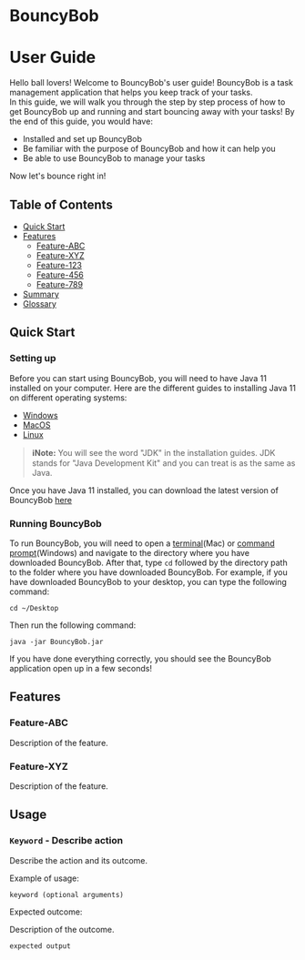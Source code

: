 # BouncyBob
# User Guide
Hello ball lovers! Welcome to BouncyBob's user guide! BouncyBob is a task management application that helps you keep track of your tasks.  
In this guide, we will walk you through the step by step process of how to get BouncyBob up and running and start bouncing away with your tasks!
By the end of this guide, you would have:
- Installed and set up BouncyBob
- Be familiar with the purpose of BouncyBob and how it can help you
- Be able to use BouncyBob to manage your tasks

Now let's bounce right in!
## Table of Contents
- [Quick Start](#quick-start)
- [Features](#features)
  - [Feature-ABC](#feature-abc)
  - [Feature-XYZ](#feature-xyz)
  - [Feature-123](#feature-123)
  - [Feature-456](#feature-456)
  - [Feature-789](#feature-789)
- [Summary](#summary)
- [Glossary](#glossary)

## Quick Start
### Setting up
Before you can start using BouncyBob, you will need to have Java 11 installed on your computer. Here are the different guides to installing Java 11 on different operating systems:
- [Windows](https://docs.oracle.com/en/java/javase/11/install/installation-jdk-microsoft-windows-platforms.html#GUID-A7E27B90-A28D-4237-9383-A58B416071CA)
- [MacOS](https://docs.oracle.com/en/java/javase/11/install/installation-jdk-macos.html#GUID-2FE451B0-9572-4E38-A1A5-568B77B146DE)
- [Linux](https://docs.oracle.com/en/java/javase/11/install/installation-jdk-linux-platforms.html#GUID-737A84E4-2EFF-4D38-8E60-3E29D1B884B8)

> **ℹ️Note:**
> You will see the word "JDK" in the installation guides. JDK stands for "Java Development Kit" and you can treat is as the same as Java.

Once you have Java 11 installed, you can download the latest version of BouncyBob [here]()
### Running BouncyBob
To run BouncyBob, you will need to open a [terminal](https://support.apple.com/en-sg/guide/terminal/apd5265185d-f365-44cb-8b09-71a064a42125/mac)(Mac) or [command prompt](https://support.kaspersky.com/common/windows/14637#block0)(Windows) and navigate to the directory where you have downloaded BouncyBob.
After that, type `cd` followed by the directory path to the folder where you have downloaded BouncyBob. For example, if you have downloaded BouncyBob to your desktop, you can type the following command:  
```
cd ~/Desktop
```
Then run the following command:
```
java -jar BouncyBob.jar
```
If you have done everything correctly, you should see the BouncyBob application open up in a few seconds!
## Features 

### Feature-ABC

Description of the feature.

### Feature-XYZ

Description of the feature.

## Usage

### `Keyword` - Describe action

Describe the action and its outcome.

Example of usage: 

`keyword (optional arguments)`

Expected outcome:

Description of the outcome.

```
expected output
```
